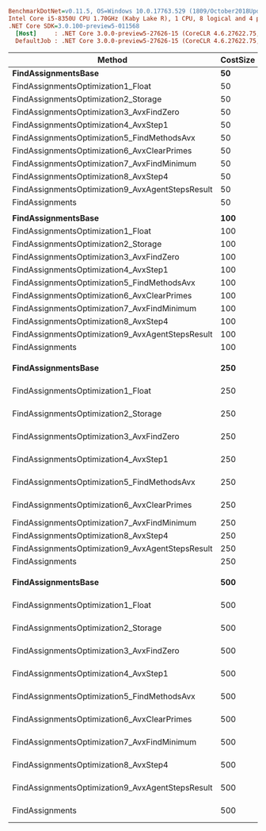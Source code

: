``` ini

BenchmarkDotNet=v0.11.5, OS=Windows 10.0.17763.529 (1809/October2018Update/Redstone5)
Intel Core i5-8350U CPU 1.70GHz (Kaby Lake R), 1 CPU, 8 logical and 4 physical cores
.NET Core SDK=3.0.100-preview5-011568
  [Host]     : .NET Core 3.0.0-preview5-27626-15 (CoreCLR 4.6.27622.75, CoreFX 4.700.19.22408), 64bit RyuJIT
  DefaultJob : .NET Core 3.0.0-preview5-27626-15 (CoreCLR 4.6.27622.75, CoreFX 4.700.19.22408), 64bit RyuJIT


```
|                                           Method | CostSize |           Mean |         Error |        StdDev |         Median | Ratio | RatioSD | Rank |
|------------------------------------------------- |--------- |---------------:|--------------:|--------------:|---------------:|------:|--------:|-----:|
|                              **FindAssignmentsBase** |       **50** |     **1,492.8 us** |     **10.278 us** |      **9.614 us** |     **1,494.6 us** |  **1.00** |    **0.00** |    **8** |
|               FindAssignmentsOptimization1_Float |       50 |     1,523.8 us |     11.731 us |     10.973 us |     1,519.4 us |  1.02 |    0.01 |    9 |
|             FindAssignmentsOptimization2_Storage |       50 |       806.9 us |      7.697 us |      7.199 us |       803.6 us |  0.54 |    0.01 |    7 |
|         FindAssignmentsOptimization3_AvxFindZero |       50 |       724.4 us |      3.929 us |      3.675 us |       723.5 us |  0.49 |    0.00 |    6 |
|            FindAssignmentsOptimization4_AvxStep1 |       50 |       653.6 us |      6.517 us |      6.096 us |       650.7 us |  0.44 |    0.01 |    5 |
|      FindAssignmentsOptimization5_FindMethodsAvx |       50 |       652.7 us |      7.590 us |      7.100 us |       649.2 us |  0.44 |    0.01 |    5 |
|      FindAssignmentsOptimization6_AvxClearPrimes |       50 |       607.0 us |      5.598 us |      4.674 us |       606.3 us |  0.41 |    0.00 |    4 |
|      FindAssignmentsOptimization7_AvxFindMinimum |       50 |       413.7 us |      5.881 us |      5.501 us |       414.0 us |  0.28 |    0.00 |    3 |
|            FindAssignmentsOptimization8_AvxStep4 |       50 |       175.6 us |      3.383 us |      3.164 us |       174.3 us |  0.12 |    0.00 |    1 |
| FindAssignmentsOptimization9_AvxAgentStepsResult |       50 |       179.7 us |      1.471 us |      1.228 us |       179.4 us |  0.12 |    0.00 |    2 |
|                                  FindAssignments |       50 |       180.2 us |      1.357 us |      1.270 us |       179.8 us |  0.12 |    0.00 |    2 |
|                                                  |          |                |               |               |                |       |         |      |
|                              **FindAssignmentsBase** |      **100** |    **19,109.2 us** |    **162.803 us** |    **152.286 us** |    **19,145.8 us** |  **1.00** |    **0.00** |    **9** |
|               FindAssignmentsOptimization1_Float |      100 |    22,001.7 us |    431.731 us |    697.165 us |    22,186.8 us |  1.14 |    0.05 |   10 |
|             FindAssignmentsOptimization2_Storage |      100 |     9,404.6 us |     86.143 us |     76.363 us |     9,390.5 us |  0.49 |    0.01 |    8 |
|         FindAssignmentsOptimization3_AvxFindZero |      100 |     7,775.3 us |     40.642 us |     33.938 us |     7,772.4 us |  0.41 |    0.00 |    7 |
|            FindAssignmentsOptimization4_AvxStep1 |      100 |     7,180.9 us |     47.794 us |     44.707 us |     7,171.6 us |  0.38 |    0.00 |    6 |
|      FindAssignmentsOptimization5_FindMethodsAvx |      100 |     7,050.0 us |     47.037 us |     41.697 us |     7,041.1 us |  0.37 |    0.00 |    5 |
|      FindAssignmentsOptimization6_AvxClearPrimes |      100 |     6,807.9 us |     47.840 us |     42.409 us |     6,795.6 us |  0.36 |    0.00 |    4 |
|      FindAssignmentsOptimization7_AvxFindMinimum |      100 |     4,509.1 us |     71.945 us |     67.298 us |     4,494.9 us |  0.24 |    0.01 |    3 |
|            FindAssignmentsOptimization8_AvxStep4 |      100 |     1,595.3 us |     20.445 us |     18.124 us |     1,587.3 us |  0.08 |    0.00 |    1 |
| FindAssignmentsOptimization9_AvxAgentStepsResult |      100 |     1,704.0 us |     79.423 us |    125.974 us |     1,636.9 us |  0.09 |    0.01 |    2 |
|                                  FindAssignments |      100 |     1,589.4 us |     13.284 us |     12.426 us |     1,589.6 us |  0.08 |    0.00 |    1 |
|                                                  |          |                |               |               |                |       |         |      |
|                              **FindAssignmentsBase** |      **250** |   **326,026.5 us** |  **3,297.128 us** |  **3,084.136 us** |   **325,763.3 us** |  **1.00** |    **0.00** |   **10** |
|               FindAssignmentsOptimization1_Float |      250 |   315,734.5 us |  3,512.710 us |  3,285.791 us |   314,739.0 us |  0.97 |    0.01 |    9 |
|             FindAssignmentsOptimization2_Storage |      250 |   151,187.9 us |  1,730.569 us |  1,534.105 us |   150,746.0 us |  0.46 |    0.01 |    8 |
|         FindAssignmentsOptimization3_AvxFindZero |      250 |   108,928.7 us |    755.524 us |    630.897 us |   109,040.4 us |  0.33 |    0.00 |    7 |
|            FindAssignmentsOptimization4_AvxStep1 |      250 |   100,605.9 us |  1,131.241 us |  1,058.164 us |   100,508.8 us |  0.31 |    0.01 |    5 |
|      FindAssignmentsOptimization5_FindMethodsAvx |      250 |   102,773.3 us |  1,981.882 us |  1,853.853 us |   102,141.9 us |  0.32 |    0.01 |    6 |
|      FindAssignmentsOptimization6_AvxClearPrimes |      250 |    93,460.1 us |  1,794.150 us |  1,762.095 us |    92,803.9 us |  0.29 |    0.01 |    4 |
|      FindAssignmentsOptimization7_AvxFindMinimum |      250 |    60,966.1 us |    567.372 us |    502.961 us |    60,966.0 us |  0.19 |    0.00 |    3 |
|            FindAssignmentsOptimization8_AvxStep4 |      250 |    18,643.6 us |    239.895 us |    212.660 us |    18,591.9 us |  0.06 |    0.00 |    1 |
| FindAssignmentsOptimization9_AvxAgentStepsResult |      250 |    19,061.2 us |    306.630 us |    286.822 us |    18,992.4 us |  0.06 |    0.00 |    2 |
|                                  FindAssignments |      250 |    18,550.8 us |    106.020 us |     93.984 us |    18,519.5 us |  0.06 |    0.00 |    1 |
|                                                  |          |                |               |               |                |       |         |      |
|                              **FindAssignmentsBase** |      **500** | **3,308,073.8 us** | **22,104.293 us** | **19,594.880 us** | **3,311,534.0 us** |  **1.00** |    **0.00** |    **9** |
|               FindAssignmentsOptimization1_Float |      500 | 3,130,570.6 us | 22,147.230 us | 20,716.533 us | 3,131,983.0 us |  0.95 |    0.01 |    8 |
|             FindAssignmentsOptimization2_Storage |      500 | 1,428,902.6 us | 10,142.099 us |  9,486.925 us | 1,426,261.6 us |  0.43 |    0.00 |    7 |
|         FindAssignmentsOptimization3_AvxFindZero |      500 |   967,689.8 us |  8,114.364 us |  7,590.181 us |   968,881.3 us |  0.29 |    0.00 |    6 |
|            FindAssignmentsOptimization4_AvxStep1 |      500 |   895,594.5 us | 10,342.442 us |  9,168.306 us |   895,572.6 us |  0.27 |    0.00 |    5 |
|      FindAssignmentsOptimization5_FindMethodsAvx |      500 |   892,142.1 us | 15,708.875 us | 14,694.092 us |   891,148.3 us |  0.27 |    0.01 |    5 |
|      FindAssignmentsOptimization6_AvxClearPrimes |      500 |   838,870.2 us |  9,463.338 us |  7,902.316 us |   835,034.4 us |  0.25 |    0.00 |    4 |
|      FindAssignmentsOptimization7_AvxFindMinimum |      500 |   554,468.7 us |  5,956.059 us |  4,650.099 us |   555,482.6 us |  0.17 |    0.00 |    3 |
|            FindAssignmentsOptimization8_AvxStep4 |      500 |   191,718.5 us |  3,661.713 us |  3,596.292 us |   191,477.8 us |  0.06 |    0.00 |    2 |
| FindAssignmentsOptimization9_AvxAgentStepsResult |      500 |   163,874.5 us |  1,266.007 us |  1,057.173 us |   164,026.9 us |  0.05 |    0.00 |    1 |
|                                  FindAssignments |      500 |   161,458.2 us |  1,913.247 us |  1,597.648 us |   161,294.8 us |  0.05 |    0.00 |    1 |
